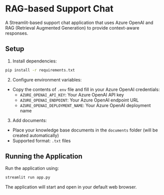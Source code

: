 # RAG-based Support Chat

A Streamlit-based support chat application that uses Azure OpenAI and RAG (Retrieval Augmented Generation) to provide context-aware responses.

## Setup

1. Install dependencies:
```bash
pip install -r requirements.txt
```

2. Configure environment variables:
- Copy the contents of `.env` file and fill in your Azure OpenAI credentials:
  - `AZURE_OPENAI_API_KEY`: Your Azure OpenAI API key
  - `AZURE_OPENAI_ENDPOINT`: Your Azure OpenAI endpoint URL
  - `AZURE_OPENAI_DEPLOYMENT_NAME`: Your Azure OpenAI deployment name

3. Add documents:
- Place your knowledge base documents in the `documents` folder (will be created automatically)
- Supported format: `.txt` files

## Running the Application

Run the application using:
```bash
streamlit run app.py
```

The application will start and open in your default web browser.
